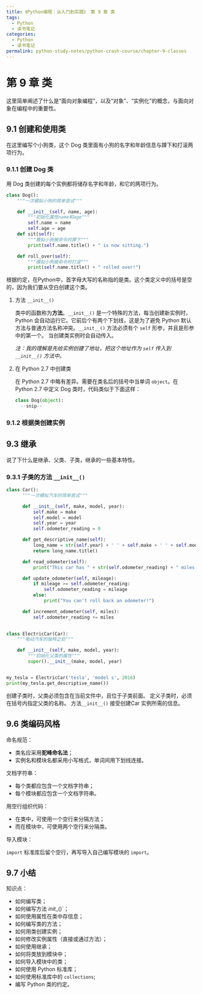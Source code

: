 ```yaml
---
title: 《Python编程：从入门到实践》 第 9 章 类
tags:
  - Python
  - 读书笔记
categories:
  - Python
  - 读书笔记
permalink: python-study-notes/python-crash-course/chapter-9-classes
---
```


# 第 9 章 类

这里简单阐述了什么是“面向对象编程”，以及“对象”、“实例化”的概念，与面向对象在编程中的重要性。

## 9.1 创建和使用类

在这里编写个小狗类，这个 Dog 类里面有小狗的名字和年龄信息与蹲下和打滚两项行为。

### 9.1.1 创建 Dog 类

用 Dog 类创建的每个实例都将储存名字和年龄，和它的两项行为。


```python
class Dog():
    """一次模拟小狗的简单尝试"""

    def __init__(self, name, age):
        """初始化属性name和age"""
        self.name = name
        self.age = age
    def sit(self):
        """模拟小狗被命令时蹲下"""
        print(self.name.title() + " is now sitting.")

    def roll_over(self):
        """模拟小狗被命令时打滚"""
        print(self.name.title() + " rolled over!")
```

<!-- more -->

根据约定，在Python中，首字母大写的名称指的是类。这个类定义中的括号是空的，因为我们要从空白创建这个类。

1. 方法 `__init__()`

    类中的函数称为**方法**。`__init__()`  是一个特殊的方法，每当创建新实例时，Python 会自动运行它。它前后个有两个下划线，这是为了避免 Python 默认方法与普通方法名称冲突。`__init__()` 方法必须有个 `self` 形参，并且是形参中的第一个。 当创建类实例时会自动传入。

    *注：我的理解是先给实例创建了地址，把这个地址作为 `self` 传入到 `__init__()`  方法中。*

2. 在 Python 2.7 中创建类

    在 Python 2.7 中略有差异。需要在类名后的括号中当单词 `object`。在 Python 2.7 中定义 Dog 类时，代码类似于下面这样：
    
    ```python
    class Dog(object):
      --snip--
    ```

### 9.1.2 根据类创建实例




## 9.3 继承

说了下什么是继承、父类、子类，继承的一些基本特性。

### 9.3.1 子类的方法 `__init__()`



```python
class Car():
      """一次模拟汽车的简单尝试"""

      def __init__(self, make, model, year):
          self.make = make
          self.model = model
          self.year = year
          self.odometer_reading = 0

      def get_descriptive_name(self):
          long_name = str(self.year) + ' ' + self.make + ' ' + self.model
          return long_name.title()

      def read_odometer(self):
          print("This car has " + str(self.odometer_reading) + " miles on it.")

      def update_odometer(self, mileage):
          if mileage >= self.odometer_reading:
              self.odometer_reading = mileage
          else:
              print("You can't roll back an odometer!")

      def increment_odometer(self, miles):
          self.odometer_reading += miles

            
class ElectricCar(Car):
    """电动汽车的独特之处"""

    def __init__(self, make, model, year):
        """初始化父类的属性"""
        super().__init__(make, model, year)


my_tesla = ElectricCar('tesla', 'model s', 2016)
print(my_tesla.get_descriptive_name())
```

创建子类时，父类必须包含在当前文件中，且位于子类前面。
定义子类时，必须在括号内指定父类的名称。
方法`__init__()` 接受创建Car 实例所需的信息。

## 9.6 类编码风格

命名规范：

- 类名应采用**驼峰命名法**；
- 实例名和模块名都采用小写格式，单词间用下划线连接。

文档字符串：

- 每个类都应包含一个文档字符串；
- 每个模块都应包含一个文档字符串。

用空行组织代码：

- 在类中，可使用一个空行来分隔方法；
- 而在模块中，可使用两个空行来分隔类。

导入模块：

  `import` 标准库后留个空行，再写导入自己编写模块的 `import`。

## 9.7 小结

知识点：
- 如何编写类；
- 如何编写方法 _init__()`；
- 如何使用属性在类中存信息；
- 如何编写类的方法；
- 如何用类创建实例；
- 如何修改实例属性（直接或通过方法）；
- 如何使用继承；
- 如何将类放到模块中；
- 如何导入模块中的类；
- 如何使用 Python 标准库；
- 如何使用标准库中的 `collections`;
- 编写 Python 类的约定。